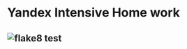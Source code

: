 # Yandex Intensive Home work
## ![flake8 test]( https://github.com/GrishaTS/Django_Base/actions/workflows/python-package.yml/badge.svg)


